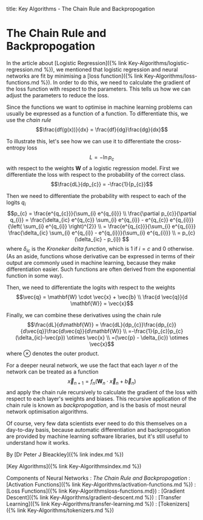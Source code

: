 title: Key Algorithms - The Chain Rule and Backpropogation

# The Chain Rule and Backpropogation

In the article about [Logistic Regression]({% link Key-Algorithms/logistic-regression.md %}), we mentioned that logistic regression and neural networks are fit by minimising a [loss function]({% link Key-Algorithms/loss-functions.md %}). In order to do this, we need to calculate the gradient of the loss function with respect to the parameters. This tells us how we can adjust the parameters to reduce the loss. 

Since the functions we want to optimise in machine learning problems can usually be expressed as a function of a function. To differentiate this, we use the *chain rule*
$$\frac{df(g(x))}{dx} = \frac{df}{dg}\frac{dg}{dx}$$

To illustrate this, let's see how we can use it to differentiate the cross-entropy loss
$$L = -\ln p_{c}$$ with respect to the weights $\mathbf{W}$ of a logistic regression model. First we differentiate the loss with respect to the probability of the correct class.
$$\frac{dL}{dp_{c}} = -\frac{1}{p_{c}}$$

Then we need to differentiate the probability with respect to each of the logits $q_{i}$
$$p_{c} = \frac{e^{q_{c}}}{\sum_{i} e^{q_{i}}} \\
\frac{\partial p_{c}}{\partial q_{i}} = \frac{\delta_{ic} e^{q_{c}} \sum_{i} e^{q_{i}} - e^{q_{c}} e^{q_{i}}}{\left( \sum_{i} e^{q_{i}} \right)^{2}} \\
= \frac{e^{q_{c}}}{\sum_{i} e^{q_{i}}} \frac{\delta_{ic} \sum_{i} e^{q_{i}} - e^{q_{i}}}{\sum_{i} e^{q_{i}}} \\
= p_{c}(\delta_{ic} - p_{i}) $$
where $\delta_{ic}$ is the *Kroneker delta function*, which is 1 if $i=c$ and 0 otherwise.
(As an aside, functions whose derivative can be expressed in terms of their output are commonly used in machine learning, because they make differentiation easier. Such functions are often derived from the exponential function in some way).

Then, we need to differentiate the logits with respect to the weights
$$\vec{q} = \mathbf{W} \cdot \vec{x} + \vec{b} \\
\frac{d \vec{q}}{d \mathbf{W}} = \vec{x}$$

Finally, we can combine these derivatives using the chain rule
$$\frac{dL}{d\mathbf{W}} = \frac{dL}{dp_{c}}\frac{dp_{c}}{d\vec{q}}\frac{d\vec{q}}{d\mathbf{W}} \\
=-\frac{1}{p_{c}}p_{c}(\delta_{ic}-\vec{p}) \otimes \vec{x} \\
=(\vec{p} - \delta_{ic}) \otimes \vec{x}$$ where $\otimes$ denotes the outer product.

For a deeper neural network, we use the fact that each layer $n$ of the network can be treated as a function $$\vec{x}_{n+1} = f_{n}(\mathbf{W}_{n} \cdot \vec{x}_{n} + \vec{b}_{n})$$ and apply the chain rule recursively to calculate the gradient of the loss with respect to each layer's weights and biases. This recursive application of the chain rule is known as *backpropogation*, and is the basis of most neural network optimisation algorithms.

Of course, very few data scientists ever need to do this themselves on a day-to-day basis, because automatic differentiation and backpropogation are provided by machine learning software libraries, but it's still useful to understand how it works.

By [Dr Peter J Bleackley]({% link index.md %})
 
 [Key Algorithms]({% link Key-Algorithmsindex.md %})

Components of Neural Networks
: *The Chain Rule and Backpropogation*
: [Activation Functions]({% link Key-Algorithms/activation-functions.md %})
: [Loss Functions]({% link Key-Algorithmsloss-functions.md})
: [Gradient Descent]({% link Key-Algorithms/gradient-descent.md %})
: [Transfer Learning]({% link Key-Algorithms/transfer-learning.md %})
: [Tokenizers]({% link Key-Algorithms/tokenizers.md %})
